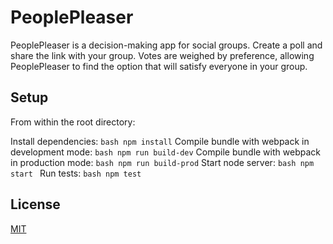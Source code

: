 # PeoplePleaser

PeoplePleaser is a decision-making app for social groups. Create a poll and share
the link with your group. Votes are weighed by preference, allowing PeoplePleaser to find the option that will satisfy everyone in your group.


## Setup

From within the root directory:

Install dependencies:
```bash npm install```
Compile bundle with webpack in development mode:
```bash npm run build-dev```
Compile bundle with webpack in production mode:
```bash npm run build-prod```
Start node server:
```bash npm start ```
Run tests:
```bash npm test ```


## License
[MIT](https://choosealicense.com/licenses/mit/)